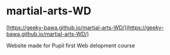 # martial-arts-WD

[https://geeky-bawa.github.io/martial-arts-WD/](https://geeky-bawa.github.io/martial-arts-WD/)


Website made for Pupil first Web delopment course
